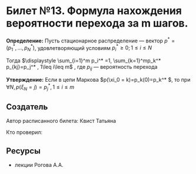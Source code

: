 # Билет №13. Формула нахождения вероятности перехода за m шагов.

**Определение:** Пусть стационарное распределение — вектор $p^* = (p_1^* ,\dots, p_N^* )$, удовлетворяющий условиям $p_i^* \geq 0 ; 1\leq i\leq N$

Тогда $\displaystyle \sum_{i=1}^m p_i^* =1, \sum_{k=1}^mp_k^* p_{kj}=p_j^* , 1\leq i\leq m$ , где $p_{ij}$  — вероятность перехода

**Утверждение:** Если в цепи Маркова $p(\xi_0 = k)=p_k(0)=p_k^* $, то при $\forall N, p(\xi_N=j)=p_j^* , 1\leq i\leq m$ 

## Создатель

Автор расписанного билета: Квист Татьяна

Кто проверил:


## Ресурсы
- лекции Рогова А.А.
